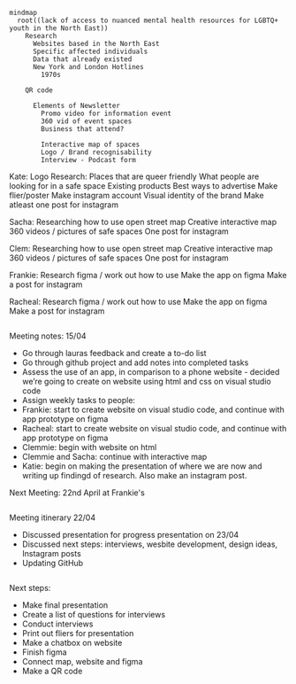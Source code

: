```mermaid
mindmap
  root((lack of access to nuanced mental health resources for LGBTQ+ youth in the North East))
    Research 
      Websites based in the North East 
      Specific affected individuals 
      Data that already existed 
      New York and London Hotlines 
        1970s
    
    QR code

      Elements of Newsletter 
        Promo video for information event 
        360 vid of event spaces 
        Business that attend? 

        Interactive map of spaces 
        Logo / Brand recognisability 
        Interview - Podcast form
```

Kate:
Logo 
Research:
Places that are queer friendly 
What people are looking for in a safe space 
Existing products 
Best ways to advertise 
Make flier/poster 
Make instagram account 
Visual identity of the brand 
Make atleast one post for instagram 

Sacha: 
Researching how to use open street map 
Creative interactive map 
360 videos / pictures of safe spaces 
One post for instagram 

Clem: 
Researching how to use open street map 
Creative interactive map 
360 videos / pictures of safe spaces 
One post for instagram 

Frankie: 
Research figma / work out how to use 
Make the app on figma
Make a post for instagram 

Racheal: 
Research figma / work out how to use 
Make the app on figma
Make a post for instagram 


```

```
Meeting notes: 15/04
- Go through lauras feedback and create a to-do list 
- Go through github project and add notes into completed tasks 
- Assess the use of an app, in comparison to a phone website - decided we’re going to create on website using html and css on visual studio code
- Assign weekly tasks to people:
- Frankie: start to create website on visual studio code, and continue with app prototype on figma
- Racheal: start to create website on visual studio code, and continue with app prototype on figma
-  Clemmie: begin with website on html
-  Clemmie and Sacha: continue with interactive map
- Katie: begin on making the presentation of where we are now and writing up findingd of research.  Also make an instagram post. 

Next Meeting: 22nd April at Frankie's
```

```
Meeting itinerary 22/04
- Discussed presentation for progress presentation on 23/04
- Discussed next steps: interviews, wesbite development, design ideas, Instagram posts
- Updating GitHub

```
```
Next steps:
- Make final presentation
- Create a list of questions for interviews
- Conduct interviews
- Print out fliers for presentation
- Make a chatbox on website
- Finish figma
- Connect map, website and figma
- Make a QR code

```

